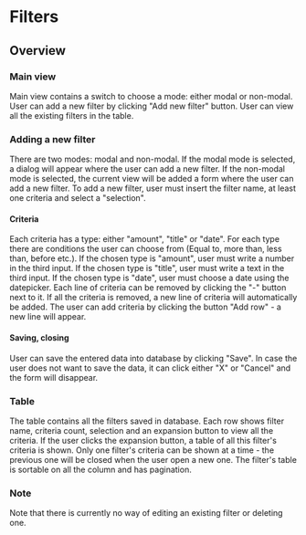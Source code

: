 # Filters

## Overview
### Main view
Main view contains a switch to choose a mode: either modal or non-modal.
User can add a new filter by clicking "Add new filter" button.
User can view all the existing filters in the table.
### Adding a new filter
There are two modes: modal and non-modal. If the modal mode is selected, a dialog will appear where the user can add a new filter. If the non-modal mode is selected, the current view will be added a form where the user can add a new filter.
To add a new filter, user must insert the filter name, at least one criteria and select a "selection".
#### Criteria
Each criteria has a type: either "amount", "title" or "date".
For each type there are conditions the user can choose from (Equal to, more than, less than, before etc.).
If the chosen type is "amount", user must write a number in the third input.
If the chosen type is "title", user must write a text in the third input.
If the chosen type is "date", user must choose a date using the datepicker.
Each line of criteria can be removed by clicking the "-" button next to it. If all the criteria is removed, a new line of criteria will automatically be added.
The user can add criteria by clicking the button "Add row" - a new line will appear.
#### Saving, closing
User can save the entered data into database by clicking "Save".
In case the user does not want to save the data, it can click either "X" or "Cancel" and the form will disappear.
### Table
The table contains all the filters saved in database.
Each row shows filter name, criteria count, selection and an expansion button to view all the criteria.
If the user clicks the expansion button, a table of all this filter's criteria is shown.
Only one filter's criteria can be shown at a time - the previous one will be closed when the user open a new one.
The filter's table is sortable on all the column and has pagination.

### Note
Note that there is currently no way of editing an existing filter or deleting one.
